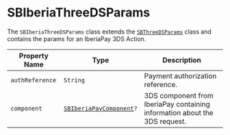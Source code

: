 # SBIberiaThreeDSParams

The `SBIberiaThreeDSParams` class extends the [`SBThreeDSParams`](object-model/sbthreedsparams) class and contains the
params for an IberiaPay 3DS Action.

| Property Name   | Type                                                                    | Description                                                                |
|-----------------|-------------------------------------------------------------------------|----------------------------------------------------------------------------|
| `authReference` | `String`                                                                | Payment authorization reference.                                           |
| `component`     | <code>[SBIberiaPayComponent](object-model/sbiberiapaycomponent)?</code> | 3DS component from IberiaPay containing information about the 3DS request. |

